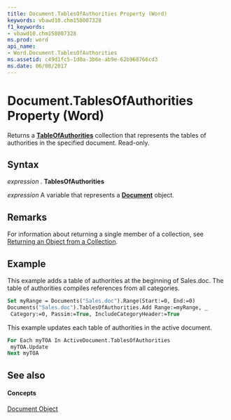 ```yaml
---
title: Document.TablesOfAuthorities Property (Word)
keywords: vbawd10.chm158007328
f1_keywords:
- vbawd10.chm158007328
ms.prod: word
api_name:
- Word.Document.TablesOfAuthorities
ms.assetid: c49d1fc5-1d0a-3b6e-ab9e-62b968766cd3
ms.date: 06/08/2017
---
```



# Document.TablesOfAuthorities Property (Word)

Returns a **[TableOfAuthorities](tableofauthorities-object-word.md)** collection that represents the tables of authorities in the specified document. Read-only.


## Syntax

 _expression_ . **TablesOfAuthorities**

 _expression_ A variable that represents a **[Document](document-object-word.md)** object.


## Remarks

For information about returning a single member of a collection, see [Returning an Object from a Collection](http://msdn.microsoft.com/library/28f76384-f495-9640-a7c8-10ada3fac727%28Office.15%29.aspx).


## Example

This example adds a table of authorities at the beginning of Sales.doc. The table of authorities compiles references from all categories.


```vb
Set myRange = Documents("Sales.doc").Range(Start:=0, End:=0) 
Documents("Sales.doc").TablesOfAuthorities.Add Range:=myRange, _ 
 Category:=0, Passim:=True, IncludeCategoryHeader:=True
```

This example updates each table of authorities in the active document.




```vb
For Each myTOA In ActiveDocument.TablesOfAuthorities 
 myTOA.Update 
Next myTOA
```


## See also


#### Concepts


[Document Object](document-object-word.md)

